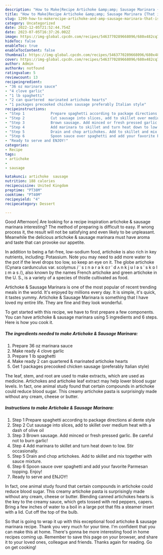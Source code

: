```yaml
---
description: "How to Make|Recipe Artichoke &amp;amp; Sausage Marinara {That is Simple"
title: "How to Make|Recipe Artichoke &amp;amp; Sausage Marinara {That is Simple"
slug: 1299-how-to-makerecipe-artichoke-and-amp-sausage-marinara-that-is-simple
category: Uncategorized
date: 2022-12-05T21:52:44.754Z
date: 2023-07-05T16:37:26.002Z
image: https://img-global.cpcdn.com/recipes/5463770289668096/680x482cq70/artichoke-sausage-marinara-recipe-main-photo.jpg
hideToc: false
enableToc: true
enableTocContent: false
thumbnail: https://img-global.cpcdn.com/recipes/5463770289668096/680x482cq70/artichoke-sausage-marinara-recipe-main-photo.jpg
cover: https://img-global.cpcdn.com/recipes/5463770289668096/680x482cq70/artichoke-sausage-marinara-recipe-main-photo.jpg
author: Admin
authorAv: notfound
ratingvalue: 5
reviewcount: 13
recipeingredient:
- "36 oz marinara sauce"
- "4 clove garlic"
- "1 lb spaghetti"
- "2 can quartered  marinated artichoke hearts"
- "1 packages precooked chicken sausage preferably Italian style"
recipeinstructions:
- "Step 1            Prepare spaghetti according to package directions al dente style"
- "Step 2            Cut sausage into slices, add to skillet over medium heat with a dash of olive oil"
- "Step 3            Brown sausage. Add minced or fresh pressed garlic. Be careful not to burn garlic!"
- "Step 4            Add marinara to skillet and turn heat down to low. Stir occasionally."
- "Step 5            Drain and chop artichokes. Add to skillet and mix together with sauce mixture."
- "Step 6            Spoon sauce over spaghetti and add your favorite Parmesan topping. Enjoy!"
- "Ready to serve and ENJOY!"
categories:
- Recipe
tags:
- artichoke
- 
- sausage

katakunci: artichoke  sausage 
nutrition: 188 calories
recipecuisine: United Kingdom
preptime: "PT38M"
cooktime: "PT40M"
recipeyield: "4"
recipecategory: Dessert

---
```



Good Afternoon| Are looking for a recipe inspiration artichoke &amp; sausage marinara interesting? The method of preparing is difficult to easy. If wrong process it, the result will not be satisfying and even likely to be unpleasant. Meanwhile the delicious artichoke &amp; sausage marinara must have aroma and taste that can provoke our appetite.





In addition to being a fat-free, low-sodium food, artichoke is also rich in key nutrients, including: Potassium. Note you may need to add more water to the pot if the level drops too low, so keep an eye on it. The globe artichoke (Cynara cardunculus var. scolymus / ˈ s ɪ n ə r ə k ɑːr ˈ d ʌ n k j ʊ l ə s ˈ s k ɒ l ɪ m ə s /), also known by the names French artichoke and green artichoke in the U. S., is a variety of a species of thistle cultivated as food.

Artichoke &amp; Sausage Marinara is one of the most popular of recent trending meals in the world. It's enjoyed by millions every day. It is simple, it's quick, it tastes yummy. Artichoke &amp; Sausage Marinara is something that I have loved my entire life. They are fine and they look wonderful.


To get started with this recipe, we have to first prepare a few components. You can have artichoke &amp; sausage marinara using 5 ingredients and 6 steps. Here is how you cook it.

<!--inarticleads1-->

##### The ingredients needed to make Artichoke &amp; Sausage Marinara:

1. Prepare 36 oz marinara sauce
1. Make ready 4 clove garlic
1. Prepare 1 lb spaghetti
1. Make ready 2 can quartered &amp; marinated artichoke hearts
1. Get 1 packages precooked chicken sausage (preferably Italian style)


The leaf, stem, and root are used to make extracts, which are used as medicine. Artichokes and artichoke leaf extract may help lower blood sugar levels. In fact, one animal study found that certain compounds in artichoke could reduce blood sugar. This creamy artichoke pasta is surprisingly made without any cream, cheese or butter. 

<!--inarticleads2-->

##### Instructions to make Artichoke &amp; Sausage Marinara:

1. Step 1            Prepare spaghetti according to package directions al dente style
1. Step 2            Cut sausage into slices, add to skillet over medium heat with a dash of olive oil
1. Step 3            Brown sausage. Add minced or fresh pressed garlic. Be careful not to burn garlic!
1. Step 4            Add marinara to skillet and turn heat down to low. Stir occasionally.
1. Step 5            Drain and chop artichokes. Add to skillet and mix together with sauce mixture.
1. Step 6            Spoon sauce over spaghetti and add your favorite Parmesan topping. Enjoy!
1. Ready to serve and ENJOY!

In fact, one animal study found that certain compounds in artichoke could reduce blood sugar. This creamy artichoke pasta is surprisingly made without any cream, cheese or butter. Blending canned artichokes hearts is the key to the creamy sauce, which gets tossed with red peppers, capers. Bring a few inches of water to a boil in a large pot that fits a steamer insert with a lid. Cut off the top of the bulb. 

So that is going to wrap it up with this exceptional food artichoke &amp; sausage marinara recipe. Thank you very much for your time. I'm confident that you can make this at home. There's gonna be more interesting food in home recipes coming up. Remember to save this page on your browser, and share it to your loved ones, colleague and friends. Thanks again for reading. Go on get cooking!
